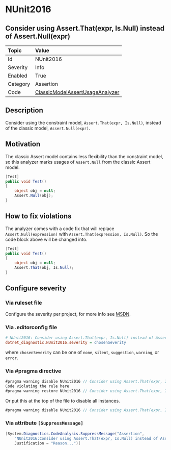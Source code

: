 # NUnit2016

## Consider using Assert.That(expr, Is.Null) instead of Assert.Null(expr)

| Topic    | Value
| :--      | :--
| Id       | NUnit2016
| Severity | Info
| Enabled  | True
| Category | Assertion
| Code     | [ClassicModelAssertUsageAnalyzer](https://github.com/nunit/nunit.analyzers/blob/0.6.0/src/nunit.analyzers/ClassicModelAssertUsage/ClassicModelAssertUsageAnalyzer.cs)

## Description

Consider using the constraint model, `Assert.That(expr, Is.Null)`, instead of the classic model, `Assert.Null(expr)`.

## Motivation

The classic Assert model contains less flexibility than the constraint model,
so this analyzer marks usages of `Assert.Null` from the classic Assert model.

```csharp
[Test]
public void Test()
{
    object obj = null;
    Assert.Null(obj);
}
```

## How to fix violations

The analyzer comes with a code fix that will replace `Assert.Null(expression)` with
`Assert.That(expression, Is.Null)`. So the code block above will be changed into.

```csharp
[Test]
public void Test()
{
    object obj = null;
    Assert.That(obj, Is.Null);
}
```

<!-- start generated config severity -->
## Configure severity

### Via ruleset file

Configure the severity per project, for more info see [MSDN](https://msdn.microsoft.com/en-us/library/dd264949.aspx).

### Via .editorconfig file

```ini
# NUnit2016: Consider using Assert.That(expr, Is.Null) instead of Assert.Null(expr)
dotnet_diagnostic.NUnit2016.severity = chosenSeverity
```

where `chosenSeverity` can be one of `none`, `silent`, `suggestion`, `warning`, or `error`.

### Via #pragma directive

```csharp
#pragma warning disable NUnit2016 // Consider using Assert.That(expr, Is.Null) instead of Assert.Null(expr)
Code violating the rule here
#pragma warning restore NUnit2016 // Consider using Assert.That(expr, Is.Null) instead of Assert.Null(expr)
```

Or put this at the top of the file to disable all instances.

```csharp
#pragma warning disable NUnit2016 // Consider using Assert.That(expr, Is.Null) instead of Assert.Null(expr)
```

### Via attribute `[SuppressMessage]`

```csharp
[System.Diagnostics.CodeAnalysis.SuppressMessage("Assertion",
    "NUnit2016:Consider using Assert.That(expr, Is.Null) instead of Assert.Null(expr)",
    Justification = "Reason...")]
```
<!-- end generated config severity -->

